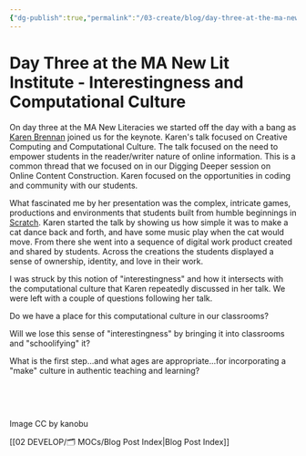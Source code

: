 ```yaml
---
{"dg-publish":true,"permalink":"/03-create/blog/day-three-at-the-ma-new-lit-institute-interestingness-and-computational-culture/","title":"Day Three at the MA New Lit Institute - Interestingness and Computational Culture","tags":["new-literacies","newlit"]}
---
```


# Day Three at the MA New Lit Institute - Interestingness and Computational Culture

On day three at the MA New Literacies we started off the day with a bang as [Karen Brennan](https://twitter.com/karen_brennan) joined us for the keynote. Karen's talk focused on Creative Computing and Computational Culture. The talk focused on the need to empower students in the reader/writer nature of online information. This is a common thread that we focused on in our Digging Deeper session on Online Content Construction. Karen focused on the opportunities in coding and community with our students.

What fascinated me by her presentation was the complex, intricate games, productions and environments that students built from humble beginnings in [Scratch](http://scratch.mit.edu/). Karen started the talk by showing us how simple it was to make a cat dance back and forth, and have some music play when the cat would move. From there she went into a sequence of digital work product created and shared by students. Across the creations the students displayed a sense of ownership, identity, and love in their work.

I was struck by this notion of "interestingness" and how it intersects with the computational culture that Karen repeatedly discussed in her talk. We were left with a couple of questions following her talk.

Do we have a place for this computational culture in our classrooms?

Will we lose this sense of "interestingness" by bringing it into classrooms and "schoolifying" it?

What is the first step...and what ages are appropriate...for incorporating a "make" culture in authentic teaching and learning?

 

 

Image CC by kanobu

[[02 DEVELOP/🗂️ MOCs/Blog Post Index\|Blog Post Index]]